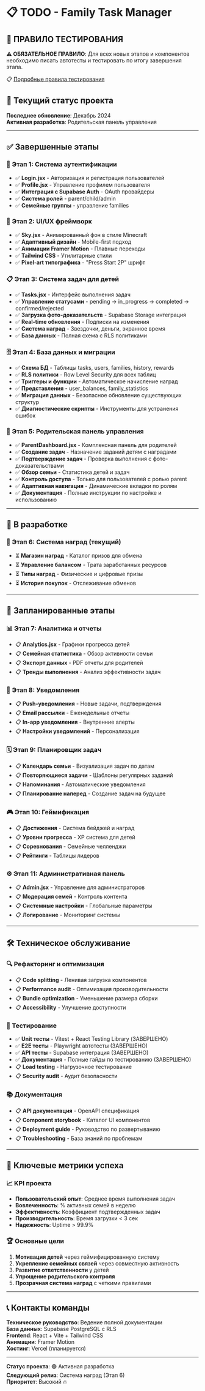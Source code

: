 # 📋 TODO - Family Task Manager

## 🧪 ПРАВИЛО ТЕСТИРОВАНИЯ

**⚠️ ОБЯЗАТЕЛЬНОЕ ПРАВИЛО**: Для всех новых этапов и компонентов необходимо писать автотесты и тестировать по итогу завершения этапа.

📋 [Подробные правила тестирования](./docs/TESTING_RULES.md)

## 🚀 Текущий статус проекта

**Последнее обновление**: Декабрь 2024  
**Активная разработка**: Родительская панель управления

---

## ✅ Завершенные этапы

### 🔐 Этап 1: Система аутентификации
- ✅ **Login.jsx** - Авторизация и регистрация пользователей
- ✅ **Profile.jsx** - Управление профилем пользователя  
- ✅ **Интеграция с Supabase Auth** - OAuth провайдеры
- ✅ **Система ролей** - parent/child/admin
- ✅ **Семейные группы** - управление families

### 🎨 Этап 2: UI/UX фреймворк
- ✅ **Sky.jsx** - Анимированный фон в стиле Minecraft
- ✅ **Адаптивный дизайн** - Mobile-first подход
- ✅ **Анимации Framer Motion** - Плавные переходы
- ✅ **Tailwind CSS** - Утилитарные стили
- ✅ **Pixel-art типографика** - "Press Start 2P" шрифт

### 📋 Этап 3: Система задач для детей
- ✅ **Tasks.jsx** - Интерфейс выполнения задач
- ✅ **Управление статусами** - pending → in_progress → completed → confirmed/rejected
- ✅ **Загрузка фото-доказательств** - Supabase Storage интеграция
- ✅ **Real-time обновления** - Подписки на изменения
- ✅ **Система наград** - Звездочки, деньги, экранное время
- ✅ **База данных** - Полная схема с RLS политиками

### 🗄️ Этап 4: База данных и миграции
- ✅ **Схема БД** - Таблицы tasks, users, families, history, rewards
- ✅ **RLS политики** - Row Level Security для всех таблиц
- ✅ **Триггеры и функции** - Автоматическое начисление наград  
- ✅ **Представления** - user_balances, family_statistics
- ✅ **Миграция данных** - Безопасное обновление существующих структур
- ✅ **Диагностические скрипты** - Инструменты для устранения ошибок

### 👑 Этап 5: Родительская панель управления  
- ✅ **ParentDashboard.jsx** - Комплексная панель для родителей
- ✅ **Создание задач** - Назначение заданий детям с наградами
- ✅ **Подтверждение задач** - Проверка выполнения с фото-доказательствами
- ✅ **Обзор семьи** - Статистика детей и задач
- ✅ **Контроль доступа** - Только для пользователей с ролью parent
- ✅ **Адаптивная навигация** - Динамические вкладки по ролям
- ✅ **Документация** - Полные инструкции по настройке и использованию

---

## 🔄 В разработке

### 🎁 Этап 6: Система наград (текущий)
- ⏳ **Магазин наград** - Каталог призов для обмена
- ⏳ **Управление балансом** - Трата заработанных ресурсов
- ⏳ **Типы наград** - Физические и цифровые призы
- ⏳ **История покупок** - Отслеживание обменов

---

## 📅 Запланированные этапы

### 📊 Этап 7: Аналитика и отчеты
- 📋 **Analytics.jsx** - Графики прогресса детей
- 📋 **Семейная статистика** - Обзор активности семьи  
- 📋 **Экспорт данных** - PDF отчеты для родителей
- 📋 **Тренды выполнения** - Анализ эффективности задач

### 🔔 Этап 8: Уведомления
- 📋 **Push-уведомления** - Новые задачи, подтверждения
- 📋 **Email рассылки** - Еженедельные отчеты
- 📋 **In-app уведомления** - Внутренние алерты
- 📋 **Настройки уведомлений** - Персонализация

### 🗓️ Этап 9: Планировщик задач
- 📋 **Календарь семьи** - Визуализация задач по датам
- 📋 **Повторяющиеся задачи** - Шаблоны регулярных заданий
- 📋 **Напоминания** - Автоматические уведомления
- 📋 **Планирование наперед** - Создание задач на будущее

### 🎮 Этап 10: Геймификация
- 📋 **Достижения** - Система бейджей и наград
- 📋 **Уровни прогресса** - XP система для детей
- 📋 **Соревнования** - Семейные челленджи
- 📋 **Рейтинги** - Таблицы лидеров

### ⚙️ Этап 11: Административная панель
- 📋 **Admin.jsx** - Управление для администраторов
- 📋 **Модерация семей** - Контроль контента
- 📋 **Системные настройки** - Глобальные параметры
- 📋 **Логирование** - Мониторинг системы

---

## 🛠️ Техническое обслуживание

### 🔍 Рефакторинг и оптимизация
- 📋 **Code splitting** - Ленивая загрузка компонентов
- 📋 **Performance audit** - Оптимизация производительности  
- 📋 **Bundle optimization** - Уменьшение размера сборки
- 📋 **Accessibility** - Улучшение доступности

### 🧪 Тестирование
- ✅ **Unit тесты** - Vitest + React Testing Library (ЗАВЕРШЕНО)
- ✅ **E2E тесты** - Playwright автотесты (ЗАВЕРШЕНО)
- ✅ **API тесты** - Supabase интеграция (ЗАВЕРШЕНО)
- ✅ **Документация** - Полные гайды по тестированию (ЗАВЕРШЕНО)
- 📋 **Load testing** - Нагрузочное тестирование
- 📋 **Security audit** - Аудит безопасности

### 📚 Документация
- 📋 **API документация** - OpenAPI спецификация
- 📋 **Component storybook** - Каталог UI компонентов
- 📋 **Deployment guide** - Руководство по развертыванию
- 📋 **Troubleshooting** - База знаний по проблемам

---

## 🎯 Ключевые метрики успеха

### 📈 KPI проекта
- **Пользовательский опыт**: Среднее время выполнения задач
- **Вовлеченность**: % активных семей в неделю  
- **Эффективность**: Коэффициент подтвержденных задач
- **Производительность**: Время загрузки < 3 сек
- **Надежность**: Uptime > 99.9%

### 🏆 Основные цели
1. **Мотивация детей** через геймифицированную систему
2. **Укрепление семейных связей** через совместную активность
3. **Развитие ответственности** у детей
4. **Упрощение родительского контроля** 
5. **Прозрачная система наград** с четкими правилами

---

## 📞 Контакты команды

**Техническое руководство**: Ведение полной документации  
**База данных**: Supabase PostgreSQL с RLS  
**Frontend**: React + Vite + Tailwind CSS  
**Анимации**: Framer Motion  
**Хостинг**: Vercel (планируется)

---

**Статус проекта**: 🟢 Активная разработка  
**Следующий релиз**: Система наград (Этап 6)  
**Приоритет**: Высокий 🔥
